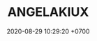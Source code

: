 ---
layout: 
permalink: /team/:title.html
categories: subs
maincover: /assets/avatars/male1.webp
tickets: 1
date: 2020-08-29 10:29:20 +0700
title: ANGELAKIUX
tag: johto042024
color: black
puntosLJ202404: 12
grupo: sur
background: '#F16C38'
cover: /assets/backCard.png
team: DRAGONFLIES GAMING DIAMOND
rango: VIP
---
